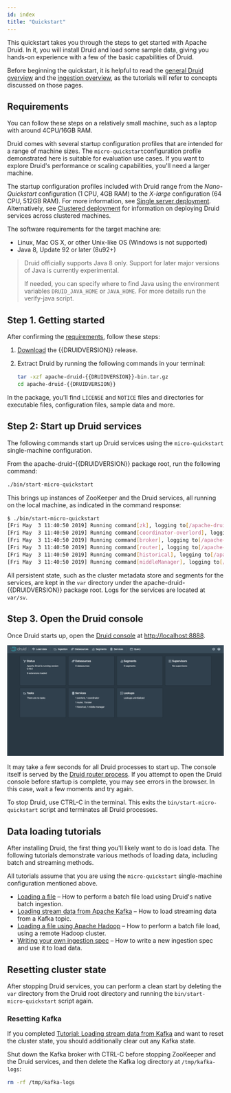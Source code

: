 ```yaml
---
id: index
title: "Quickstart"
---
```


<!--
  ~ Licensed to the Apache Software Foundation (ASF) under one
  ~ or more contributor license agreements.  See the NOTICE file
  ~ distributed with this work for additional information
  ~ regarding copyright ownership.  The ASF licenses this file
  ~ to you under the Apache License, Version 2.0 (the
  ~ "License"); you may not use this file except in compliance
  ~ with the License.  You may obtain a copy of the License at
  ~
  ~   http://www.apache.org/licenses/LICENSE-2.0
  ~
  ~ Unless required by applicable law or agreed to in writing,
  ~ software distributed under the License is distributed on an
  ~ "AS IS" BASIS, WITHOUT WARRANTIES OR CONDITIONS OF ANY
  ~ KIND, either express or implied.  See the License for the
  ~ specific language governing permissions and limitations
  ~ under the License.
  -->


This quickstart takes you through the steps to get started with Apache Druid. In it, you will install Druid and load some 
sample data, giving you hands-on experience with a few of the basic capabilities of Druid. 

Before beginning the quickstart, it is helpful to read the [general Druid overview](../design/index.md) and the
[ingestion overview](../ingestion/index.md), as the tutorials will refer to concepts discussed on those pages.

## Requirements

You can follow these steps on a relatively small machine, such as a laptop with around 4CPU/16GB RAM. 

Druid comes with several startup configuration profiles that are intended for a range of machine sizes. 
The `micro-quickstart`configuration profile demonstrated here is suitable for evaluation use cases. If 
you want to explore Druid's performance or scaling capabilities, you'll need a larger machine.

The startup configuration profiles included with Druid range from the _Nano-Quickstart_ configuration (1 CPU, 4GB RAM) 
to the _X-large_ configuration (64 CPU, 512GB RAM). For more information, see 
[Single server deployment](operations/single-server). Alternatively, see [Clustered deployment](tutorials/cluster) for 
information on deploying Druid services across clustered machines. 

The software requirements for the target machine are:

* Linux, Mac OS X, or other Unix-like OS (Windows is not supported)
* Java 8, Update 92 or later (8u92+)

> Druid officially supports Java 8 only. Support for later major versions of Java is currently experimental.
>
> If needed, you can specify where to find Java using the environment variables `DRUID_JAVA_HOME` or `JAVA_HOME`. For more details run the verify-java script.


## Step 1. Getting started

After confirming the [requirements](#requirements), follow these steps: 

1. [Download](https://www.apache.org/dyn/closer.cgi?path=/druid/{{DRUIDVERSION}}/apache-druid-{{DRUIDVERSION}}-bin.tar.gz)
the {{DRUIDVERSION}} release.
2. Extract Druid by running the following commands in your terminal:

   ```bash
   tar -xzf apache-druid-{{DRUIDVERSION}}-bin.tar.gz
   cd apache-druid-{{DRUIDVERSION}}
   ```
In the package, you'll find `LICENSE` and `NOTICE` files and directories for executable files, configuration files, sample data and more.

## Step 2: Start up Druid services

The following commands start up Druid services using the `micro-quickstart` single-machine configuration. 

From the apache-druid-{{DRUIDVERSION}} package root, run the following command:

```bash
./bin/start-micro-quickstart
```

This brings up instances of ZooKeeper and the Druid services, all running on the local machine, as indicated in the command response:

```bash
$ ./bin/start-micro-quickstart
[Fri May  3 11:40:50 2019] Running command[zk], logging to[/apache-druid-{{DRUIDVERSION}}/var/sv/zk.log]: bin/run-zk conf
[Fri May  3 11:40:50 2019] Running command[coordinator-overlord], logging to[/apache-druid-{{DRUIDVERSION}}/var/sv/coordinator-overlord.log]: bin/run-druid coordinator-overlord conf/druid/single-server/micro-quickstart
[Fri May  3 11:40:50 2019] Running command[broker], logging to[/apache-druid-{{DRUIDVERSION}}/var/sv/broker.log]: bin/run-druid broker conf/druid/single-server/micro-quickstart
[Fri May  3 11:40:50 2019] Running command[router], logging to[/apache-druid-{{DRUIDVERSION}}/var/sv/router.log]: bin/run-druid router conf/druid/single-server/micro-quickstart
[Fri May  3 11:40:50 2019] Running command[historical], logging to[/apache-druid-{{DRUIDVERSION}}/var/sv/historical.log]: bin/run-druid historical conf/druid/single-server/micro-quickstart
[Fri May  3 11:40:50 2019] Running command[middleManager], logging to[/apache-druid-{{DRUIDVERSION}}/var/sv/middleManager.log]: bin/run-druid middleManager conf/druid/single-server/micro-quickstart
```

All persistent state, such as the cluster metadata store and segments for the services, are kept in the `var` directory under the apache-druid-{{DRUIDVERSION}} package root. Logs for the services are located at `var/sv`.


## Step 3. Open the Druid console 

Once Druid starts up, open the [Druid console](../operations/druid-console.md) at [http://localhost:8888](http://localhost:8888). 

![Druid console](../assets/tutorial-quickstart-01.png "Druid console")

It may take a few seconds for all Druid processes to start up. The console itself is served by the [Druid router process](../design/router.md). If you attempt to open the Druid console before startup is complete, you may see errors in the browser. In this case, wait a few moments and try again. 

To stop Druid, use CTRL-C in the terminal. This exits the `bin/start-micro-quickstart` script and terminates all Druid processes.


## Data loading tutorials

After installing Druid, the first thing you'll likely want to do is load data. The following tutorials demonstrate various methods of loading data, including batch and streaming methods.

All tutorials assume that you are using the `micro-quickstart` single-machine configuration mentioned above.

- [Loading a file](./tutorial-batch.md) – How to perform a batch file load using Druid's native batch ingestion.
- [Loading stream data from Apache Kafka](./tutorial-kafka.md) – How to load streaming data from a Kafka topic.
- [Loading a file using Apache Hadoop](./tutorial-batch-hadoop.md) – How to perform a batch file load, using a remote Hadoop cluster.
- [Writing your own ingestion spec](./tutorial-ingestion-spec.md) – How to write a new ingestion spec and use it to load data.

## Resetting cluster state

After stopping Druid services, you can perform a clean start by deleting the `var` directory from the Druid root directory and 
running the `bin/start-micro-quickstart` script again. 


### Resetting Kafka

If you completed [Tutorial: Loading stream data from Kafka](./tutorial-kafka.md) and want to reset the cluster state, you should additionally clear out any Kafka state.

Shut down the Kafka broker with CTRL-C before stopping ZooKeeper and the Druid services, and then delete the Kafka log directory at `/tmp/kafka-logs`:

```bash
rm -rf /tmp/kafka-logs
```
